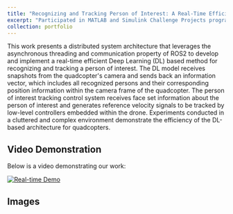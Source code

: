 ```yaml
---
title: "Recognizing and Tracking Person of Interest: A Real-Time Efficient Deep Learning based Method for Quadcopters"
excerpt: "Participated in MATLAB and Simulink Challenge Projects program. Extended to a conference paper. <br/><img src='/images/drone.jpg' width='auto' height='800px'>"
collection: portfolio
---
```


This work presents a distributed system architecture that leverages the asynchronous threading and communication property of ROS2 to develop and implement a real-time efficient Deep Learning (DL) based method for recognizing and tracking a person of interest. The DL model receives snapshots from the quadcopter's camera and sends back an information vector, which includes all recognized persons and their corresponding position information within the camera frame of the quadcopter. The person of interest tracking control system receives face set information about the person of interest and generates reference velocity signals to be tracked by low-level controllers embedded within the drone. Experiments conducted in a cluttered and complex environment demonstrate the efficiency of the DL-based architecture for quadcopters.


## Video Demonstration

Below is a video demonstrating our work:

[![Real-time Demo](https://img.youtube.com/vi/i7bYXnRy8Vc/0.jpg)](https://www.youtube.com/watch?v=i7bYXnRy8Vc)

## Images

